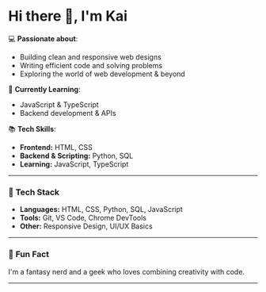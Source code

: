 # Hi there 👋, I'm Kai  

💻 **Passionate about**:  
- Building clean and responsive web designs  
- Writing efficient code and solving problems  
- Exploring the world of web development & beyond  

🚀 **Currently Learning**:  
- JavaScript & TypeScript  
- Backend development & APIs  

📚 **Tech Skills**:  
- **Frontend:** HTML, CSS  
- **Backend & Scripting:** Python, SQL  
- **Learning:** JavaScript, TypeScript  

---

### 🔧 **Tech Stack**
- **Languages:** HTML, CSS, Python, SQL, JavaScript  
- **Tools:** Git, VS Code, Chrome DevTools  
- **Other:** Responsive Design, UI/UX Basics  


---

### 🌟 **Fun Fact**
I'm a fantasy nerd and a geek who loves combining creativity with code.  

---

<!---
Ka-iPy/Ka-iPy is a ✨ special ✨ repository because its `README.md` (this file) appears on your GitHub profile.
You can click the Preview link to take a look at your changes.
--->
